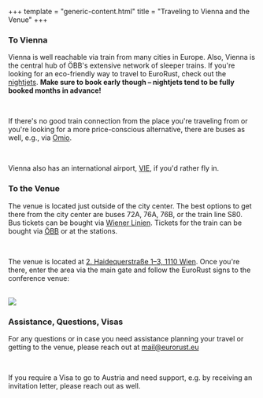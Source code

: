 +++
template = "generic-content.html"
title = "Traveling to Vienna and the Venue"
+++

<h3 class="mb-3 mt-7">To Vienna</h3>
<div class="box text-centered">
  <p>Vienna is well reachable via train from many cities in Europe. Also, Vienna is the central hub of ÖBB's extensive network of sleeper trains. If you're looking for an eco-friendly way to travel to EuroRust, check out the <a href="https://www.nightjet.com/en" target="_blank">nightjets</a>. <strong class="nightjet-warning">Make sure to book early though – nightjets tend to be fully booked months in advance!</strong></p>
  <br>
  <p>If there's no good train connection from the place you're traveling from or you're looking for a more price-conscious alternative, there are buses as well, e.g., via <a href="https://www.omio.com/buses" target="_blank">Omio</a>.</p>
  <br>
  <p>Vienna also has an international airport, <a href="https://www.viennaairport.com/en" target="_blank">VIE</a>, if you'd rather fly in.</p>
</div>

<h3 class="mb-3 mt-7">To the Venue</h3>
<div class="box text-centered">
  <p>The venue is located just outside of the city center. The best options to get there from the city center are buses 72A, 76A, 76B, or the train line S80. Bus tickets can be bought via <a href="https://www.wienerlinien.at/web/wl-en" target="_blank">Wiener Linien</a>. Tickets for the train can be bought via <a href="https://shop.oebbtickets.at/en/ticket" target="_blank">ÖBB</a> or at the stations.</p>
  <br>
  <p>The venue is located at <a href="https://maps.app.goo.gl/pM1kFhCqWGrSyvaF9" target="_blank">2. Haidequerstraße 1–3, 1110 Wien</a>. Once you're there, enter the area via the main gate and follow the EuroRust signs to the conference venue:</p>
  <br>
  <img src="/images/entrance.jpg" class="venue-entry">
</div>

<h3 class="mb-3 mt-7">Assistance, Questions, Visas</h3>
<div class="box text-centered">
  <p>For any questions or in case you need assistance planning your travel or getting to the venue, please reach out at <a href="mailto:mail@eurorust.eu">mail@eurorust.eu</a></p>
  <br>
  <p>If you require a Visa to go to Austria and need support, e.g. by receiving an invitation letter, please reach out as well.</p>
</div>
